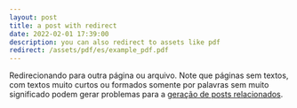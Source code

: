 ```yaml
---
layout: post
title: a post with redirect
date: 2022-02-01 17:39:00
description: you can also redirect to assets like pdf
redirect: /assets/pdf/es/example_pdf.pdf
---
```


Redirecionando para outra página ou arquivo. Note que páginas sem textos, com textos muito curtos ou formados somente por palavras sem muito significado podem gerar problemas para a [geração de posts relacionados](https://github.com/jekyll/classifier-reborn/issues/64#issuecomment-221651255).

